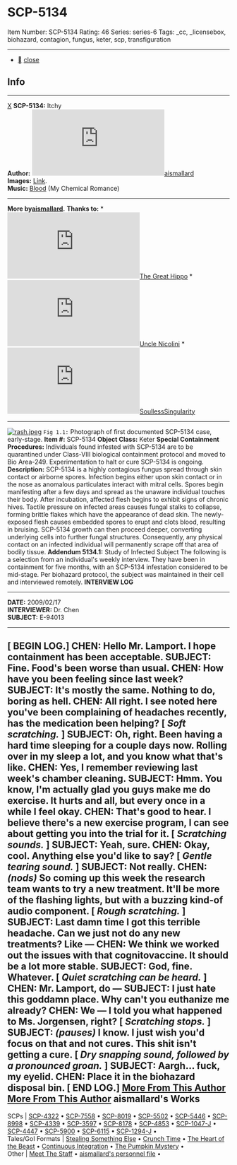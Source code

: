 # SCP-5134
Item Number: SCP-5134
Rating: 46
Series: series-6
Tags: _cc, _licensebox, biohazard, contagion, fungus, keter, scp, transfiguration

---

  * [](javascript:;)
[close](javascript:;)
## Info
* * *
[X](javascript:;)
**SCP-5134:** Itchy  
**Author:** [![aismallard](https://www.wikidot.com/avatar.php?userid=4598089&amp;size=small&amp;timestamp=1720188843)](http://www.wikidot.com/user:info/aismallard)[aismallard](http://www.wikidot.com/user:info/aismallard)  
**Images:** [Link](https://commons.wikimedia.org/wiki/File:Euproctis_Chrysorrhoea_skin_rash.jpg).  
**Music:** [Blood](https://youtu.be/uX3Gw82f6GU) (My Chemical Romance)
* * *
**More by[aismallard](/aismallard).**
**Thanks to:**
    * [![The Great Hippo](https://www.wikidot.com/avatar.php?userid=3938622&amp;size=small&amp;timestamp=1720188843)](http://www.wikidot.com/user:info/the-great-hippo)[The Great Hippo](http://www.wikidot.com/user:info/the-great-hippo)
    * [![Uncle Nicolini](https://www.wikidot.com/avatar.php?userid=3487700&amp;size=small&amp;timestamp=1720188843)](http://www.wikidot.com/user:info/uncle-nicolini)[Uncle Nicolini](http://www.wikidot.com/user:info/uncle-nicolini)
    * [![SoullessSingularity](https://www.wikidot.com/avatar.php?userid=637830&amp;size=small&amp;timestamp=1720188843)](http://www.wikidot.com/user:info/soullesssingularity)[SoullessSingularity](http://www.wikidot.com/user:info/soullesssingularity)
* * *

[![rash.jpeg](https://scp-wiki.wdfiles.com/local--resized-images/scp-5134/rash.jpeg/medium.jpg)](https://scp-wiki.wdfiles.com/local--files/scp-5134/rash.jpeg)
`Fig 1.1:` Photograph of first documented SCP-5134 case, early-stage.
**Item #:** SCP-5134
**Object Class:** Keter
**Special Containment Procedures:** Individuals found infested with SCP-5134 are to be quarantined under Class-VIII biological containment protocol and moved to Bio Area-249. Experimentation to halt or cure SCP-5134 is ongoing.
**Description:** SCP-5134 is a highly contagious fungus spread through skin contact or airborne spores. Infection begins either upon skin contact or in the nose as anomalous particulates interact with mitral cells. Spores begin manifesting after a few days and spread as the unaware individual touches their body.
After incubation, affected flesh begins to exhibit signs of chronic hives. Tactile pressure on infected areas causes fungal stalks to collapse, forming brittle flakes which have the appearance of dead skin. The newly-exposed flesh causes embedded spores to erupt and clots blood, resulting in bruising. SCP-5134 growth can then proceed deeper, converting underlying cells into further fungal structures.
Consequently, any physical contact on an infected individual will permanently scrape off that area of bodily tissue.
**Addendum 5134.1:** Study of Infected Subject
The following is a selection from an individual's weekly interview. They have been in containment for five months, with an SCP-5134 infestation considered to be mid-stage. Per biohazard protocol, the subject was maintained in their cell and interviewed remotely.
**INTERVIEW LOG**
* * *
**DATE:** 2009/02/17  
**INTERVIEWER:** Dr. Chen  
**SUBJECT:** E-94013
* * *
**[** BEGIN LOG.**]**
**CHEN:** Hello Mr. Lamport. I hope containment has been acceptable.
**SUBJECT:** Fine. Food's been worse than usual.
**CHEN:** How have you been feeling since last week?
**SUBJECT:** It's mostly the same. Nothing to do, boring as hell.
**CHEN:** All right. I see noted here you've been complaining of headaches recently, has the medication been helping?
**[** _Soft scratching._ **]**
**SUBJECT:** Oh, right. Been having a hard time sleeping for a couple days now. Rolling over in my sleep a lot, and you know what that's like.
**CHEN:** Yes, I remember reviewing last week's chamber cleaning.
**SUBJECT:** Hmm. You know, I'm actually glad you guys make me do exercise. It hurts and all, but every once in a while I feel okay.
**CHEN:** That's good to hear. I believe there's a new exercise program, I can see about getting you into the trial for it.
**[** _Scratching sounds._ **]**
**SUBJECT:** Yeah, sure.
**CHEN:** Okay, cool. Anything else you'd like to say?
**[** _Gentle tearing sound._ **]**
**SUBJECT:** Not really.
**CHEN:** _(nods)_ So coming up this week the research team wants to try a new treatment. It'll be more of the flashing lights, but with a buzzing kind-of audio component.
**[** _Rough scratching._ **]**
**SUBJECT:** Last damn time I got this terrible headache. Can we just not do any new treatments? Like —
**CHEN:** We think we worked out the issues with that cognitovaccine. It should be a lot more stable.
**SUBJECT:** God, fine. Whatever.
**[** _Quiet scratching can be heard._ **]**
**CHEN:** Mr. Lamport, do —
**SUBJECT:** I just hate this goddamn place. Why can't you euthanize me already?
**CHEN:** We — I told you what happened to Ms. Jorgensen, right?
**[** _Scratching stops._ **]**
**SUBJECT:** _(pauses)_ I know. I just wish you'd focus on that and not cures. This shit isn't getting a cure.
**[** _Dry snapping sound, followed by a pronounced groan._ **]**
**SUBJECT:** Aargh… fuck, my eyelid.
**CHEN:** Place it in the biohazard disposal bin.
**[** END LOG.**]**
[More From This Author](javascript:;)
[More From This Author](javascript:;)
aismallard's Works  
---  
SCPs |  [SCP-4322](/scp-4322) • [SCP-7558](/scp-7558) • [SCP-8019](/scp-8019) • [SCP-5502](/scp-5502) • [SCP-5446](/scp-5446) • [SCP-8998](/scp-8998) • [SCP-4339](/scp-4339) • [SCP-3597](/scp-3597) • [SCP-8178](/scp-8178) • [SCP-4853](/scp-4853) • [SCP-1047-J](/scp-1047-j) • [SCP-4447](/scp-4447) • [SCP-5900](/scp-5900) • [SCP-6115](/scp-6115) • [SCP-1294-J](/scp-1294-j) •  
Tales/GoI Formats |  [Stealing Something Else](/stealing-something-else) • [Crunch Time](/crunch-time) • [The Heart of the Beast](/heart-of-the-beast) • [Continuous Integration](/continuous-integration) • [The Pumpkin Mystery](/pumpkin-mystery) •  
Other |  [Meet The Staff](/meet-the-staff) • [aismallard's personnel file](/aismallard) •